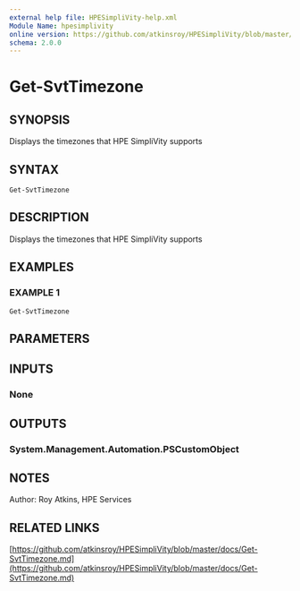 ```yaml
---
external help file: HPESimpliVity-help.xml
Module Name: hpesimplivity
online version: https://github.com/atkinsroy/HPESimpliVity/blob/master/docs/Get-SvtTimezone.md
schema: 2.0.0
---
```


# Get-SvtTimezone

## SYNOPSIS
Displays the timezones that HPE SimpliVity supports

## SYNTAX

```
Get-SvtTimezone
```

## DESCRIPTION
Displays the timezones that HPE SimpliVity supports

## EXAMPLES

### EXAMPLE 1
```
Get-SvtTimezone
```

## PARAMETERS

## INPUTS

### None
## OUTPUTS

### System.Management.Automation.PSCustomObject
## NOTES
Author: Roy Atkins, HPE Services

## RELATED LINKS

[https://github.com/atkinsroy/HPESimpliVity/blob/master/docs/Get-SvtTimezone.md](https://github.com/atkinsroy/HPESimpliVity/blob/master/docs/Get-SvtTimezone.md)

